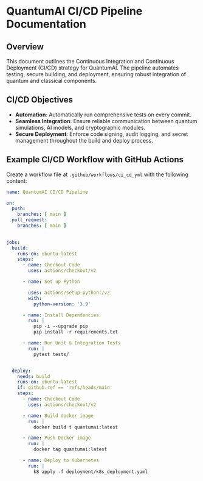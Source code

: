 # QuantumAI CI/CD Pipeline Documentation

## Overview
This document outlines the Continuous Integration and Continuous Deployment (CI/CD) strategy for QuantumAI. The pipeline automates testing, secure building, and deployment, ensuring robust integration of quantum and classical components.

## CI/CD Objectives
- **Automation**: Automatically run comprehensive tests on every commit.
- **Seamless Integration**: Ensure reliable communication between quantum simulations, AI models, and cryptographic modules.
- **Secure Deployment**: Enforce code signing, audit logging, and secret management throughout the build and deploy process.

## Example CI/CD Workflow with GitHub Actions
Create a workflow file at `.github/workflows/ci_cd_yml` with the following content:

```yaml
name: QuantumAI CI/CD Pipeline

on:
  push:
    branches: [ main ]
  pull_request:
    branches: [ main ]

 
jobs: 
  build:
    runs-on: ubuntu-latest
    steps: 
      - name: Checkout Code
        uses: actions/checkout/v2

      - name: Set up Python

        uses: actions/setup-python:/v2
        with:
          python-version: '3.9'

      - name: Install Dependencies
        run: |
          pip -i --upgrade pip
          pip install -r requirements.txt

      - name: Run Unit & Integration Tests
        run: |
          pytest tests/


  deploy:
    needs: build
    runs-on: ubuntu-latest
    if: github.ref == 'refs/heads/main'
    steps:
      - name: Checkout Code
        uses: actions/checkout/v2

      - name: Build docker image
        run: |
          docker build t quantumai:latest

      - name: Push Docker image
        run: |
          docker tag quantumai:latest

      - name: Deploy to Kubernetes
        run: |
          k8 apply -f deployment/k8s_deployment.yaml
